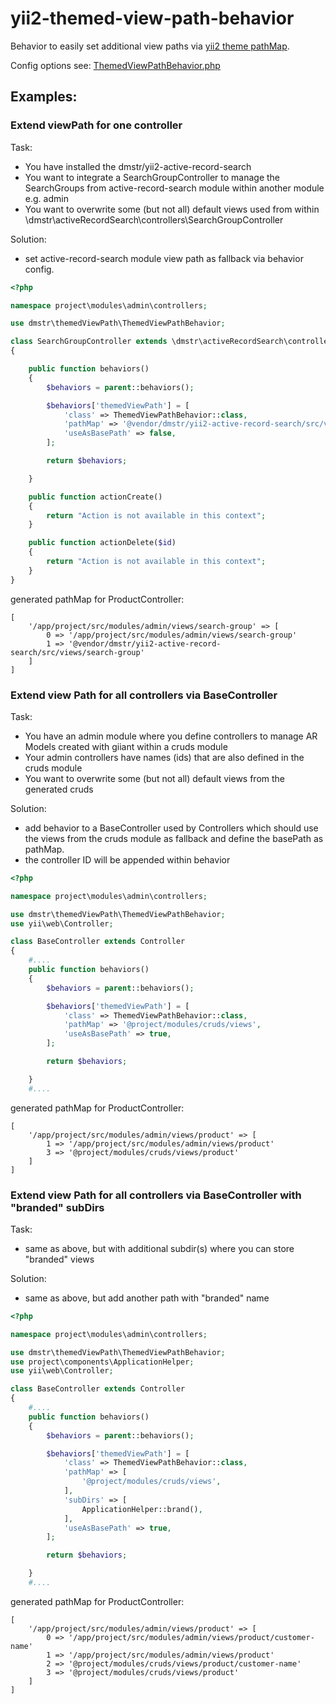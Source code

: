 # yii2-themed-view-path-behavior

Behavior to easily set additional view paths via [yii2 theme pathMap](https://www.yiiframework.com/doc/guide/2.0/en/output-theming).



Config options see: [ThemedViewPathBehavior.php](./src/ThemedViewPathBehavior.php)

## Examples:

### Extend viewPath for one controller

Task:
- You have installed the dmstr/yii2-active-record-search
- You want to integrate a SearchGroupController to manage the SearchGroups from active-record-search module within another module e.g. admin
- You want to overwrite some (but not all) default views used from within \dmstr\activeRecordSearch\controllers\SearchGroupController

Solution:
- set active-record-search module view path as fallback via behavior config.

```php
<?php

namespace project\modules\admin\controllers;

use dmstr\themedViewPath\ThemedViewPathBehavior;

class SearchGroupController extends \dmstr\activeRecordSearch\controllers\SearchGroupController
{

    public function behaviors()
    {
        $behaviors = parent::behaviors();

        $behaviors['themedViewPath'] = [
            'class' => ThemedViewPathBehavior::class,
            'pathMap' => '@vendor/dmstr/yii2-active-record-search/src/views/search-group',
            'useAsBasePath' => false,
        ];

        return $behaviors;

    }

    public function actionCreate()
    {
        return "Action is not available in this context";
    }

    public function actionDelete($id)
    {
        return "Action is not available in this context";
    }
}
```

generated pathMap for ProductController:
```
[
    '/app/project/src/modules/admin/views/search-group' => [
        0 => '/app/project/src/modules/admin/views/search-group'
        1 => '@vendor/dmstr/yii2-active-record-search/src/views/search-group'
    ]
]
```

### Extend view Path for all controllers via BaseController

Task:
- You have an admin module where you define controllers to manage AR Models created with giiant within a cruds module
- Your admin controllers have names (ids) that are also defined in the cruds module
- You want to overwrite some (but not all) default views from the generated cruds


Solution: 
- add behavior to a BaseController used by Controllers which should use the views from the cruds module as fallback and define the basePath as pathMap.
- the controller ID will be appended within behavior

```php
<?php

namespace project\modules\admin\controllers;

use dmstr\themedViewPath\ThemedViewPathBehavior;
use yii\web\Controller;

class BaseController extends Controller
{
    #....
    public function behaviors()
    {
        $behaviors = parent::behaviors();

        $behaviors['themedViewPath'] = [
            'class' => ThemedViewPathBehavior::class,
            'pathMap' => '@project/modules/cruds/views',
            'useAsBasePath' => true,
        ];

        return $behaviors;

    }
    #....
```

generated pathMap for ProductController:
```
[
    '/app/project/src/modules/admin/views/product' => [
        1 => '/app/project/src/modules/admin/views/product'
        3 => '@project/modules/cruds/views/product'
    ]
]
```

### Extend view Path for all controllers via BaseController with "branded" subDirs

Task:
- same as above, but with additional subdir(s) where you can store "branded" views

Solution:
- same as above, but add another path with "branded" name

```php
<?php

namespace project\modules\admin\controllers;

use dmstr\themedViewPath\ThemedViewPathBehavior;
use project\components\ApplicationHelper;
use yii\web\Controller;

class BaseController extends Controller
{
    #....
    public function behaviors()
    {
        $behaviors = parent::behaviors();

        $behaviors['themedViewPath'] = [
            'class' => ThemedViewPathBehavior::class,
            'pathMap' => [
                '@project/modules/cruds/views',
            ],
            'subDirs' => [
                ApplicationHelper::brand(),
            ],
            'useAsBasePath' => true,
        ];

        return $behaviors;

    }
    #....
```

generated pathMap for ProductController:
```
[
    '/app/project/src/modules/admin/views/product' => [
        0 => '/app/project/src/modules/admin/views/product/customer-name'
        1 => '/app/project/src/modules/admin/views/product'
        2 => '@project/modules/cruds/views/product/customer-name'
        3 => '@project/modules/cruds/views/product'
    ]
]
```

